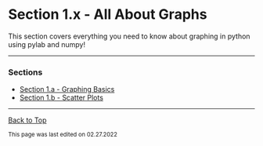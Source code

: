 # Section 1.x - All About Graphs

This section covers everything you need to know about graphing in python using pylab and numpy! 

___

### Sections 

- [Section 1.a - Graphing Basics](https://github.com/RandomKiddo/ComputationalPhysics/blob/master/src/graphing/GraphingBasics.ipynb)
- [Section 1.b - Scatter Plots](https://github.com/RandomKiddo/ComputationalPhysics/blob/master/src/graphing/ScatterPlots.ipynb)

___

[Back to Top](#section-1x---all-about-graphs)

<sub>This page was last edited on 02.27.2022</sub>